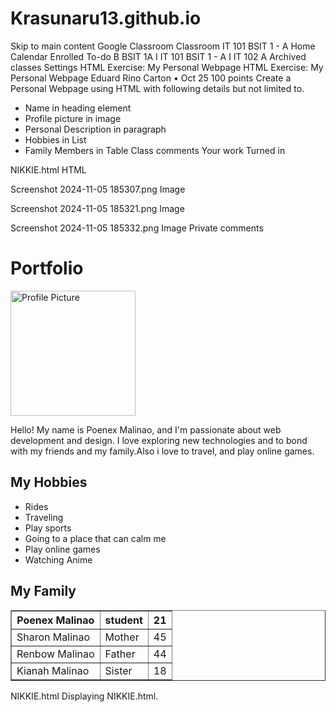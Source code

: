 # Krasunaru13.github.io
Skip to main content
Google Classroom
Classroom
IT 101
BSIT 1 - A
Home
Calendar
Enrolled
To-do
B
BSIT 1A
I
IT 101
BSIT 1 - A
I
IT 102
A
Archived classes
Settings
HTML Exercise: My Personal Webpage
HTML Exercise: My Personal Webpage
Eduard Rino Carton
•
Oct 25
100 points
Create a Personal Webpage using HTML
with following details but not limited to.
- Name in heading element
- Profile picture in image
- Personal Description in paragraph
- Hobbies in List
- Family Members in Table
Class comments
Your work
Turned in

NIKKIE.html
HTML

Screenshot 2024-11-05 185307.png
Image

Screenshot 2024-11-05 185321.png
Image

Screenshot 2024-11-05 185332.png
Image
Private comments
<!DOCTYPE html>
<html lang="en">
<head>
<meta charset="UTF-8">
<meta name="viewport" content="width=device-width, initial-scale=1.0">
<title>My Personal Webpage</title>
</head>
<body>

<h1>Portfolio</h1>

<img src="nikkie.jpg" alt="Profile Picture" width="200">


<p>Hello! My name is Poenex Malinao, and I'm passionate about web development and design. I love exploring new technologies and to bond with my friends and my family.Also i love to travel, and play online games.</p>


<h2>My Hobbies</h2>
<ul>
<li>Rides</li>
<li>Traveling</li>
<li>Play sports</li>
<li>Going to a place that can calm me</li>
<li>Play online games</li>
<li>Watching Anime</li>
</ul>


<h2>My Family</h2>
<table border="1">
<tr>
<th>Poenex Malinao</th>
<th>student</th>
<th>21</th>
</tr>
<tr>
<td>Sharon Malinao</td>
<td>Mother</td>
<td>45</td>
</tr>
<tr>
<td>Renbow Malinao</td>
<td>Father</td>
<td>44</td>
</tr>
<tr>
<td>Kianah Malinao</td>
<td>Sister</td>
<td>18</td>

</tr>
<tr>

</table>
</body>
</html>
NIKKIE.html
Displaying NIKKIE.html.